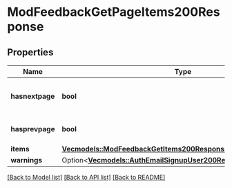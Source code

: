 # ModFeedbackGetPageItems200Response

## Properties

Name | Type | Description | Notes
------------ | ------------- | ------------- | -------------
**hasnextpage** | **bool** | Whether there are more pages. | [default to null]
**hasprevpage** | **bool** | Whether is a previous page. | [default to null]
**items** | [**Vec<models::ModFeedbackGetItems200ResponseItemsInner>**](mod_feedback_get_items_200_response_items_inner.md) |  | 
**warnings** | Option<[**Vec<models::AuthEmailSignupUser200ResponseWarningsInner>**](auth_email_signup_user_200_response_warnings_inner.md)> |  | [optional]

[[Back to Model list]](../README.md#documentation-for-models) [[Back to API list]](../README.md#documentation-for-api-endpoints) [[Back to README]](../README.md)


